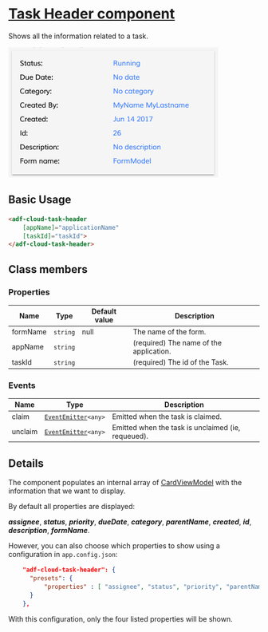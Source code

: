 # [Task Header component](../../lib/process-services-cloud/task-header/components/task-header-cloud.component.ts "Defined in task-header.component.ts")

Shows all the information related to a task.

![adf-task-header](../docassets/images/adf-task-header.png)

## Basic Usage

```html
<adf-cloud-task-header
    [appName]="applicationName"
    [taskId]="taskId">
</adf-cloud-task-header>
```

## Class members

### Properties

| Name | Type | Default value | Description |
| ---- | ---- | ------------- | ----------- |
| formName | `string` | null | The name of the form. |
| appName | `string` |  | (required) The name of the application. |
| taskId | `string` |  | (required) The id of the Task. |

### Events

| Name | Type | Description |
| ---- | ---- | ----------- |
| claim | [`EventEmitter`](https://angular.io/api/core/EventEmitter)`<any>` | Emitted when the task is claimed. |
| unclaim | [`EventEmitter`](https://angular.io/api/core/EventEmitter)`<any>` | Emitted when the task is unclaimed (ie, requeued). |

## Details

The component populates an internal array of 
[CardViewModel](../core/card-view.component.md) with the information that we want to display.

By default all properties are displayed:

**_assignee_**, **_status_**, **_priority_**, **_dueDate_**, **_category_**, **_parentName_**, **_created_**, **_id_**, **_description_**, **_formName_**. 

However, you can also choose which properties to show using a configuration in `app.config.json`:

```json
    "adf-cloud-task-header": {
      "presets": {
          "properties" : [ "assignee", "status", "priority", "parentName"]
      }
    },
```

With this configuration, only the four listed properties will be shown.
